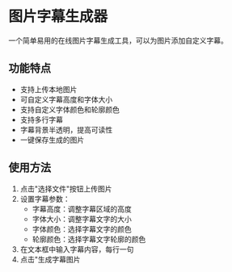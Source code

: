# 图片字幕生成器

一个简单易用的在线图片字幕生成工具，可以为图片添加自定义字幕。

## 功能特点

- 支持上传本地图片
- 可自定义字幕高度和字体大小
- 支持自定义字体颜色和轮廓颜色
- 支持多行字幕
- 字幕背景半透明，提高可读性
- 一键保存生成的图片

## 使用方法

1. 点击"选择文件"按钮上传图片
2. 设置字幕参数：
   - 字幕高度：调整字幕区域的高度
   - 字体大小：调整字幕文字的大小
   - 字体颜色：选择字幕文字的颜色
   - 轮廓颜色：选择字幕文字轮廓的颜色
3. 在文本框中输入字幕内容，每行一句
4. 点击"生成字幕图片